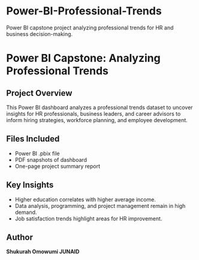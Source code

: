 # Power-BI-Professional-Trends
Power BI capstone project analyzing professional trends for HR and business decision-making.
# Power BI Capstone: Analyzing Professional Trends

## Project Overview
This Power BI dashboard analyzes a professional trends dataset to uncover insights for HR professionals, business leaders, and career advisors to inform hiring strategies, workforce planning, and employee development.

## Files Included
- Power BI .pbix file
- PDF snapshots of dashboard
- One-page project summary report

## Key Insights
- Higher education correlates with higher average income.
- Data analysis, programming, and project management remain in high demand.
- Job satisfaction trends highlight areas for HR improvement.

## Author
**Shukurah Omowumi JUNAID**
